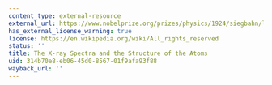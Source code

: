 ```yaml
---
content_type: external-resource
external_url: https://www.nobelprize.org/prizes/physics/1924/siegbahn/lecture/
has_external_license_warning: true
license: https://en.wikipedia.org/wiki/All_rights_reserved
status: ''
title: The X-ray Spectra and the Structure of the Atoms
uid: 314b70e8-eb06-45d0-8567-01f9afa93f88
wayback_url: ''
---
```

